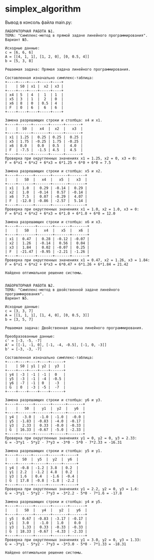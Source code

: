 # simplex_algorithm

Вывод в консоль файла main.py:

    ЛАБОРАТОРНАЯ РАБОТА №1.
    ТЕМА: "Симплекс-метод в прямой задаче линейного программирования".
    Вариант №5.

    Исходные данные:
    c = [6, 6, 6]
    A = [[4, 1, 1], [1, 2, 0], [0, 0.5, 4]]
    b = [5, 3, 8]

    Решаемая задача: Прямая задача линейного программирования.

    Составленная изначально симплекс-таблица:
    +----+----+----+-----+----+
    |    | S0 | x1 |  x2 | x3 |
    +----+----+----+-----+----+
    | x4 | 5  | 4  |  1  | 1  |
    | x5 | 3  | 1  |  2  | 0  |
    | x6 | 8  | 0  | 0.5 | 4  |
    | F  | 0  | 6  |  6  | 6  |
    +----+----+----+-----+----+

    Замена разрешающих строки и столбца: x4 и x1.
    +----+------+-------+------+-------+
    |    |  S0  |   x4  |  x2  |   x3  |
    +----+------+-------+------+-------+
    | x1 | 1.25 |  0.25 | 0.25 |  0.25 |
    | x5 | 1.75 | -0.25 | 1.75 | -0.25 |
    | x6 | 8.0  |  0.0  | 0.5  |  4.0  |
    | F  | -7.5 |  -1.5 | 4.5  |  4.5  |
    +----+------+-------+------+-------+
    Проверка при округленных значениях x1 = 1.25, x2 = 0, x3 = 0:
    F = 6*x1 + 6*x2 + 6*x3 = 6*1.25 + 6*0 + 6*0 = 7.5

    Замена разрешающих строки и столбца: x5 и x2.
    +----+-------+-------+-------+-------+
    |    |   S0  |   x4  |   x5  |   x3  |
    +----+-------+-------+-------+-------+
    | x1 |  1.0  |  0.29 | -0.14 |  0.29 |
    | x2 |  1.0  | -0.14 |  0.57 | -0.14 |
    | x6 |  7.5  |  0.07 | -0.29 |  4.07 |
    | F  | -12.0 | -0.86 | -2.57 |  5.14 |
    +----+-------+-------+-------+-------+
    Проверка при округленных значениях x1 = 1.0, x2 = 1.0, x3 = 0:
    F = 6*x1 + 6*x2 + 6*x3 = 6*1.0 + 6*1.0 + 6*0 = 12.0

    Замена разрешающих строки и столбца: x6 и x3.
    +----+--------+-------+-------+-------+
    |    |   S0   |   x4  |   x5  |   x6  |
    +----+--------+-------+-------+-------+
    | x1 |  0.47  |  0.28 | -0.12 | -0.07 |
    | x2 |  1.26  | -0.14 |  0.56 |  0.04 |
    | x3 |  1.84  |  0.02 | -0.07 |  0.25 |
    | F  | -21.47 | -0.95 | -2.21 | -1.26 |
    +----+--------+-------+-------+-------+
    Проверка при округленных значениях x1 = 0.47, x2 = 1.26, x3 = 1.84:
    F = 6*x1 + 6*x2 + 6*x3 = 6*0.47 + 6*1.26 + 6*1.84 = 21.42

    Найдено оптимальное решение системы.


    ЛАБОРАТОРНАЯ РАБОТА №2.
    ТЕМА: "Симплекс-метод в двойственной задаче линейного программирования".
    Вариант №5.

    Исходные данные:
    c = [3, 3, 7]
    A = [[1, 1, 1], [1, 4, 0], [0, 0.5, 3]]
    b = [3, 5, 7]

    Решаемая задача: Двойственная задача линейного программирования.

    Преобразованные данные:
    c' = [-3, -5, -7]
    A' = [[-1, -1, 0], [-1, -4, -0.5], [-1, 0, -3]]
    b' = [-3, -3, -7]

    Составленная изначально симплекс-таблица:
    +----+----+----+----+------+
    |    | S0 | y1 | y2 |  y3  |
    +----+----+----+----+------+
    | y4 | -3 | -1 | -1 |  0   |
    | y5 | -3 | -1 | -4 | -0.5 |
    | y6 | -7 | -1 | 0  |  -3  |
    | G  | 0  | -3 | -5 |  -7  |
    +----+----+----+----+------+

    Замена разрешающих строки и столбца: y6 и y3.
    +----+-------+-------+------+-------+
    |    |   S0  |   y1  |  y2  |   y6  |
    +----+-------+-------+------+-------+
    | y4 |  -3.0 |  -1.0 | -1.0 |  -0.0 |
    | y5 | -1.83 | -0.83 | -4.0 | -0.17 |
    | y3 |  2.33 |  0.33 | -0.0 | -0.33 |
    | G  | 16.33 | -0.67 | -5.0 | -2.33 |
    +----+-------+-------+------+-------+
    Проверка при округленных значениях y1 = 0, y2 = 0, y3 = 2.33:
    G = -3*y1 - 5*y2 - 7*y3 = -3*0 - 5*0 - 7*2.33 = -16.31

    Замена разрешающих строки и столбца: y5 и y1.
    +----+------+------+------+------+
    |    |  S0  |  y5  |  y2  |  y6  |
    +----+------+------+------+------+
    | y4 | -0.8 | -1.2 | 3.8  | 0.2  |
    | y1 | 2.2  | -1.2 | 4.8  | 0.2  |
    | y3 | 1.6  | 0.4  | -1.6 | -0.4 |
    | G  | 17.8 | -0.8 | -1.8 | -2.2 |
    +----+------+------+------+------+
    Проверка при округленных значениях y1 = 2.2, y2 = 0, y3 = 1.6:
    G = -3*y1 - 5*y2 - 7*y3 = -3*2.2 - 5*0 - 7*1.6 = -17.8

    Замена разрешающих строки и столбца: y4 и y5.
    +----+-------+-------+-------+-------+
    |    |   S0  |   y4  |   y2  |   y6  |
    +----+-------+-------+-------+-------+
    | y5 |  0.67 | -0.83 | -3.17 | -0.17 |
    | y1 |  3.0  |  -1.0 |  1.0  |  0.0  |
    | y3 |  1.33 |  0.33 | -0.33 | -0.33 |
    | G  | 18.33 | -0.67 | -4.33 | -2.33 |
    +----+-------+-------+-------+-------+
    Проверка при округленных значениях y1 = 3.0, y2 = 0, y3 = 1.33:
    G = -3*y1 - 5*y2 - 7*y3 = -3*3.0 - 5*0 - 7*1.33 = -18.31

    Найдено оптимальное решение системы.

